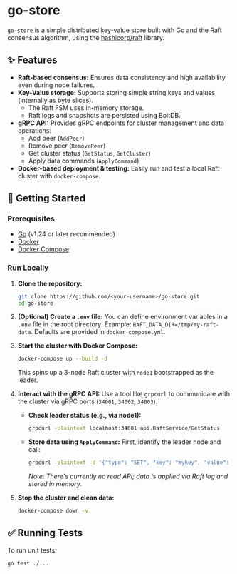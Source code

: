 # go-store

`go-store` is a simple distributed key-value store built with Go and the Raft consensus algorithm, using the [hashicorp/raft](https://github.com/hashicorp/raft) library.

## ✨ Features

* **Raft-based consensus:** Ensures data consistency and high availability even during node failures.
* **Key-Value storage:** Supports storing simple string keys and values (internally as byte slices).
    * The Raft FSM uses in-memory storage.
    * Raft logs and snapshots are persisted using BoltDB.
* **gRPC API:** Provides gRPC endpoints for cluster management and data operations:
    * Add peer (`AddPeer`)
    * Remove peer (`RemovePeer`)
    * Get cluster status (`GetStatus`, `GetCluster`)
    * Apply data commands (`ApplyCommand`)
* **Docker-based deployment & testing:** Easily run and test a local Raft cluster with `docker-compose`.

## 🚀 Getting Started

### Prerequisites

* [Go](https://golang.org/dl/) (v1.24 or later recommended)
* [Docker](https://docs.docker.com/get-docker/)
* [Docker Compose](https://docs.docker.com/compose/install/)

### Run Locally

1. **Clone the repository:**
    ```bash
    git clone https://github.com/<your-username>/go-store.git
    cd go-store
    ```

2. **(Optional) Create a `.env` file:**
    You can define environment variables in a `.env` file in the root directory. Example: `RAFT_DATA_DIR=/tmp/my-raft-data`. Defaults are provided in `docker-compose.yml`.

3. **Start the cluster with Docker Compose:**
    ```bash
    docker-compose up --build -d
    ```
    This spins up a 3-node Raft cluster with `node1` bootstrapped as the leader.

4. **Interact with the gRPC API:**
    Use a tool like `grpcurl` to communicate with the cluster via gRPC ports (`34001`, `34002`, `34003`).

    * **Check leader status (e.g., via node1):**
        ```bash
        grpcurl -plaintext localhost:34001 api.RaftService/GetStatus
        ```

    * **Store data using `ApplyCommand`:**
        First, identify the leader node and call:
        ```bash
        grpcurl -plaintext -d '{"type": "SET", "key": "mykey", "value": "myvalue"}' localhost:34001 api.RaftService/ApplyCommand
        ```
        _Note: There's currently no read API; data is applied via Raft log and stored in memory._

5. **Stop the cluster and clean data:**
    ```bash
    docker-compose down -v
    ```

## ✅ Running Tests

To run unit tests:
```bash
go test ./...
```